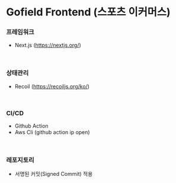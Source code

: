 # Gofield Frontend (스포츠 이커머스)

### 프레임워크
- Next.js (https://nextjs.org/)
<br />

### 상태관리
- Recoil (https://recoiljs.org/ko/)
<br />

### CI/CD
- Github Action
- Aws Cli (github action ip open)
<br />

### 레포지토리
- 서명된 커밋(Signed Commit) 적용

